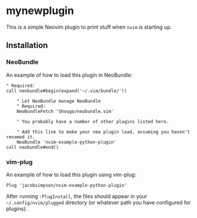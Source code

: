 # mynewplugin

This is a simple Neovim plugin to print stuff when `nvim` is starting up.

## Installation

### NeoBundle

An example of how to load this plugin in NeoBundle:

```VimL
" Required:
call neobundle#begin(expand('~/.vim/bundle/'))

    " Let NeoBundle manage NeoBundle
    " Required:
    NeoBundleFetch 'Shougo/neobundle.vim'

    " You probably have a number of other plugins listed here.

    " Add this line to make your new plugin load, assuming you haven't renamed it.
    NeoBundle 'nvim-example-python-plugin'
call neobundle#end()
```

### vim-plug

An example of how to load this plugin using vim-plug:

```VimL
Plug 'jacobsimpson/nvim-example-python-plugin'
```

After running `:PlugInstall`, the files should appear in your `~/.config/nvim/plugged` directory (or whatever path you have configured for plugins).

